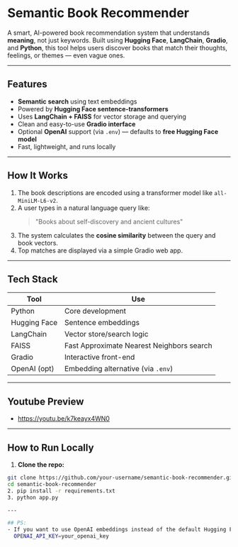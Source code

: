 # Semantic Book Recommender

A smart, AI-powered book recommendation system that understands **meaning**, not just keywords. Built using **Hugging Face**, **LangChain**, **Gradio**, and **Python**, this tool helps users discover books that match their thoughts, feelings, or themes — even vague ones.

---

## Features

-  **Semantic search** using text embeddings  
-  Powered by **Hugging Face sentence-transformers**  
-  Uses **LangChain + FAISS** for vector storage and querying  
-  Clean and easy-to-use **Gradio interface**  
-  Optional **OpenAI** support (via `.env`) — defaults to **free Hugging Face model**  
-  Fast, lightweight, and runs locally

---

## How It Works

1. The book descriptions are encoded using a transformer model like `all-MiniLM-L6-v2`.
2. A user types in a natural language query like:
   > "Books about self-discovery and ancient cultures"
3. The system calculates the **cosine similarity** between the query and book vectors.
4. Top matches are displayed via a simple Gradio web app.

---

## Tech Stack

| Tool         | Use                          |
|--------------|-------------------------------|
| Python       | Core development              |
| Hugging Face | Sentence embeddings           |
| LangChain    | Vector store/search logic     |
| FAISS        | Fast Approximate Nearest Neighbors search |
| Gradio       | Interactive front-end         |
| OpenAI (opt) | Embedding alternative (via `.env`) |

---

## Youtube Preview
- https://youtu.be/k7keayx4WN0

---

## How to Run Locally

1. **Clone the repo:**
```bash
git clone https://github.com/your-username/semantic-book-recommender.git
cd semantic-book-recommender
2. pip install -r requirements.txt
3. python app.py

---

## PS:
- If you want to use OpenAI embeddings instead of the default Hugging Face model:
  OPENAI_API_KEY=your_openai_key
